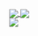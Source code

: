 <div>
  <a href="https://github.com/anuraghazra/github-readme-stats">
  <img align="center" src="https://github-readme-stats-ochre-seven.vercel.app/api?username=rafaelpapastamatiou&count_private=true&show_icons=true&theme=radical" />
</a>
<a href="https://github.com/anuraghazra/github-readme-stats">
  <img align="center" src="https://github-readme-stats-ochre-seven.vercel.app/api/top-langs/?username=rafaelpapastamatiou&layout=compact&theme=radical" />
</a>
 </div>
<a href="https://github.com/anuraghazra/github-readme-stats">
  <img align="center" src="https://github-readme-stats-ochre-seven.vercel.app/api/wakatime?username=rafaelpapastamatiou&layout=compact&theme=radical" />
</a>
